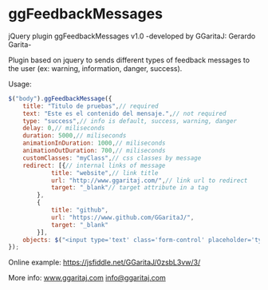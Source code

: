 # ggFeedbackMessages
jQuery plugin ggFeedbackMessages v1.0
-developed by GGaritaJ: Gerardo Garita-

Plugin based on jquery to sends different types of feedback messages to the user (ex: warning, information, danger, success).

Usage:
```javascript
$("body").ggFeedbackMessage({
    title: "Titulo de pruebas",// required
    text: "Este es el contenido del mensaje.",// not required
    type: "success",// info is default, success, warning, danger
    delay: 0,// miliseconds
    duration: 5000,// miliseconds
    animationInDuration: 1000,// miliseconds
    animationOutDuration: 700,// miliseconds
    customClasses: "myClass",// css classes by message
    redirect: [{// internal links of message
            title: "website",// link title
            url: "http://www.ggaritaj.com/",// link url to redirect
            target: "_blank"// target attribute in a tag
        },
        {
            title: "github",
            url: "https://www.github.com/GGaritaJ/",
            target: "_blank"
        }],
    objects: $("<input type='text' class='form-control' placeholder='type here...' />")// images, lists, inputs, video or jquery selector
});
```

Online example: https://jsfiddle.net/GGaritaJ/0zsbL3vw/3/

More info: www.ggaritaj.com info@ggaritaj.com
